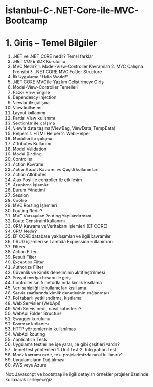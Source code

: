 # İstanbul-C-.NET-Core-ile-MVC-Bootcamp

# 1. Giriş – Temel Bilgiler
  1. .NET ve .NET CORE nedir? Temel farklar
  2. .NET CORE SDK Kurulumu
  3. MVC Nedir?
    1. Model-View-Controller Kavramları
    2. MVC Çalışma Prensibi
    3. .NET CORE MVC Folder Structure
  4. İlk Uygulama &quot;Hello World!&quot;
2. .NET CORE MVC ile Yazılım Geliştirmeye Giriş
  1. Model-View-Controller Temelleri
  2. Razor View Engine
  3. Dependency Injection
3. Viewlar ile çalışma
  1. View kullanımı
  2. Layout kullanımı
  3. Partial View kullanımı
  4. Sectionlar ile çalışma
  5. View&#39;a data taşıma(ViewBag, ViewData, TempData)
  6. Helpers
    1. HTML Helper
    2. Web Helper
4. Modeller ile çalışma
  1. Attributes Kullanımı
  2. Model Validation
  3. Model Binding
5. Controller
  1. Action Kavramı
  2. ActionResult Kavramı ve Çeşitli kullanımları
  3. Action Attributes
  4. Ajax Post ile controller ile etkileşim
  5. Asenkron İşlemler
6. Durum Yönetimi
  1. Session
  2. Cookie
7. MVC Routing İşlemleri
  1. Routing Nedir?
  2. MVC Varsayılan Routing Yapılandırması
  3. Route Constraint kullanımı
8. ORM Kavramı ve Veritabanı İşlemleri (EF CORE)
  1. ORM Nedir?
  2. EF CORE database yaklaşımları ve ilgili kavramlar
  3. CRUD işlemleri ve Lambda Expression kullanımları
9. Filters
  1. Action Filter
  2. Result Filter
  3. Exception Filter
  4. Authorize Filter
10. Güvenlik ve Kimlik denetiminin aktifleştirilmesi
  1. Sosyal medya hesabı ile giriş
  2. Controller sınıfı metodlarında kimlik kısıtlama
  3. Veri sahipliği ile kullanıcıları kısıtlama
  4. Servis sınıflarında kimlik denetiminin sağlanması
  5. Rol tabanlı yetkilendirme, kısıtlama
11. Web Servisler (WebApi)
  1. Web Servis nedir, nasıl haberleşir?
  2. WebApi Folder Structure
  3. Swagger kurulumu
  4. Postman kullanımı
  5. HTTP yöntemlerinin kullanılması
  6. WebApi Routing
12. Application Tests
  1. Uygulama testleri ne işe yarar, ne gibi çeşitleri vardır?
  2. Temel test yöntemleri
    1. Unit Test
    2. Integration Test
  3. Mock kavramı nedir, test projelerimizde nasıl kullanırız?
13. Uygulamaların Dağıtılması
  1. AWS veya Azure

Not: Javascript ve bootstrap ile ilgili detayları örnekler projeler üzerinde kullanarak ilerleyeceğiz.
